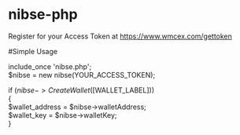 nibse-php
=========

Register for your Access Token at https://www.wmcex.com/gettoken

#Simple Usage

include_once 'nibse.php';<br>
$nibse = new nibse(YOUR_ACCESS_TOKEN);<br>

<!--optional $WALLET_LABEL is a public name for this wallet-->
if ($nibse->CreateWallet([$WALLET_LABEL]))<br>
{<br>
  $wallet_address = $nibse->walletAddress;<br>
  $wallet_key = $nibse->walletKey;<br>
}
